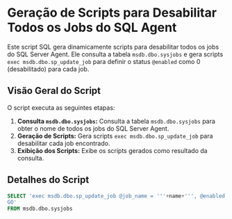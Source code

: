 # Geração de Scripts para Desabilitar Todos os Jobs do SQL Agent

Este script SQL gera dinamicamente scripts para desabilitar todos os jobs do SQL Server Agent. Ele consulta a tabela `msdb.dbo.sysjobs` e gera scripts `exec msdb.dbo.sp_update_job` para definir o status `@enabled` como 0 (desabilitado) para cada job.

## Visão Geral do Script

O script executa as seguintes etapas:

1.  **Consulta `msdb.dbo.sysjobs`:** Consulta a tabela `msdb.dbo.sysjobs` para obter o nome de todos os jobs do SQL Server Agent.
2.  **Geração de Scripts:** Gera scripts `exec msdb.dbo.sp_update_job` para desabilitar cada job encontrado.
3.  **Exibição dos Scripts:** Exibe os scripts gerados como resultado da consulta.

## Detalhes do Script

```sql
SELECT 'exec msdb.dbo.sp_update_job @job_name = '''+name+''', @enabled = 0
GO'
FROM msdb.dbo.sysjobs
